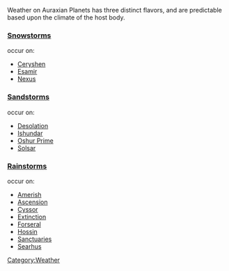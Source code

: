Weather on Auraxian Planets has three distinct flavors, and are
predictable based upon the climate of the host body.

### [Snowstorms](Snowstorms.md)

occur on:

- [Ceryshen](Ceryshen.md)
- [Esamir](Esamir.md)
- [Nexus](Nexus.md)

### [Sandstorms](Sandstorms.md)

occur on:

- [Desolation](Desolation.md)
- [Ishundar](Ishundar.md)
- [Oshur Prime](Oshur_Prime.md)
- [Solsar](Solsar.md)

### [Rainstorms](Rainstorms.md)

occur on:

- [Amerish](Amerish.md)
- [Ascension](Ascension.md)
- [Cyssor](Cyssor.md)
- [Extinction](Extinction.md)
- [Forseral](Forseral.md)
- [Hossin](Hossin.md)
- [Sanctuaries](Sanctuary.md)
- [Searhus](Searhus.md)

[Category:Weather](Category:Weather.md)
